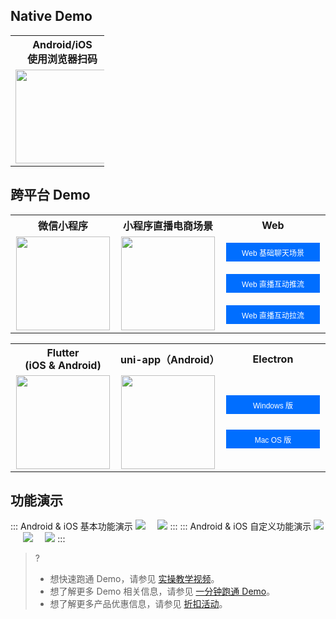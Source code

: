 ## Native Demo
<table style="width: 150px;">
  <tr >
    <th style="text-align:center;" width="50px">Android/iOS<br>使用浏览器扫码</th>
  </tr>
  <tr>
    <td><img style="width:150px; max-width: inherit;" src="https://main.qcloudimg.com/raw/e225271f575b3ddb660d1fc9ec7947e9.png"  /></td>
</table>

## 跨平台 Demo
<table>
  <tr>
    <th style="text-align:center;" width="200px">微信小程序</th>
    <th style="text-align:center;" width="200px">小程序直播电商场景</th>
    <th style="text-align:center;" width="200px">Web</th>
  </tr>
<tr>
</div></a></td>
<td style="text-align:center;"><img style="width:150px; max-width: inherit;" src="https://main.qcloudimg.com/raw/d705f9bd3ec330c34329e1763c8added.png" /></td>
<td style="text-align:center;"><img  style="width:150px; max-width: inherit;" src="https://main.qcloudimg.com/raw/f8f2140b89e536ead4a410fea7eee5fd.png"  /></td>
<td style="text-align:center"width="140px">
      <input type="button" value="Web 基础聊天场景" style="height: 30px;width: 150px;background-color: #006eff;
    color: #fff;border: 1px solid #006eff;line-height: 30px;text-align: center;display: inline-block;cursor: pointer;outline: 0 none;
    box-sizing: border-box;text-decoration: none;font-size: 12px;vertical-align: middle;white-space: nowrap;"  onclick="window.open('https://web.sdk.qcloud.com/im/demo/latest/index.html')" /><br><br><input type="button" value="Web 直播互动推流" style="height: 30px;width: 150px;background-color: #006eff;
    color: #fff;border: 1px solid #006eff;line-height: 30px;text-align: center;display: inline-block;cursor: pointer;outline: 0 none;
    box-sizing: border-box;text-decoration: none;font-size: 12px;vertical-align: middle;white-space: nowrap;"  onclick="window.open('https://web.sdk.qcloud.com/component/tuiliveroom/tuipusher/pusher.html')" /><br><br><input type="button" value="Web 直播互动拉流" style="height: 30px;width: 150px;background-color: #006eff;
    color: #fff;border: 1px solid #006eff;line-height: 30px;text-align: center;display: inline-block;cursor: pointer;outline: 0 none;
    box-sizing: border-box;text-decoration: none;font-size: 12px;vertical-align: middle;white-space: nowrap;"W onclick="window.open('https://web.sdk.qcloud.com/component/tuiliveroom/tuiplayer/player.html')" />
    </td width="140px">
</tr>
</table>

<table>
  <tr>
    <th style="text-align:center;" width="200px">Flutter<br>(iOS & Android)</th>
    <th style="text-align:center;" width="200px">uni-app（Android）</th>
    <th style="text-align:center;" width="200px">Electron</th>
  </tr>
<tr>
</div></a></td>
<td style="text-align:center;"><img style="width:150px; max-width: inherit;" src="https://main.qcloudimg.com/raw/4dca99a243498c180a1bb274b229919a.png" /></td>
<td style="text-align:center;"><img style="width:150px; max-width: inherit;" src="https://qcloudimg.tencent-cloud.cn/raw/968ed9efc4a0a17de372afaab4a796ee.png" /></td>
<td style="text-align:center" width="150px">
      <input type="button" value="Windows 版" style="height: 30px;width: 150px;min-width: 24px;background-color: #006eff;
    color: #fff;border: 1px solid #006eff;line-height: 30px;text-align: center;display: inline-block;cursor: pointer;outline: 0 none;
    box-sizing: border-box;text-decoration: none;font-size: 12px;vertical-align: middle;white-space: nowrap;"  onclick="window.open('https://comm.qq.com/im_demo_download/index.html#/pc-windows')" /><br><br>
      <input type="button" value="Mac OS 版" style="height: 30px;width: 150px;margin-top: 5px;min-width: 24px;background-color: #006eff;
    color: #fff;border: 1px solid #006eff;line-height: 30px;text-align: center;display: inline-block;cursor: pointer;outline: 0 none;
    box-sizing: border-box;text-decoration: none;font-size: 12px;vertical-align: middle;white-space: nowrap;" onclick="window.open('https://comm.qq.com/im_demo_download/index.html#/pc')" />
</tr>
</table>


## 功能演示
<dx-tabs>
::: Android & iOS 基本功能演示
<img src="https://main.qcloudimg.com/raw/a60cd107fa2f3e2a9d6caccdeb473dee.gif" />&nbsp;&nbsp;&nbsp;&nbsp;&nbsp;<img src="https://main.qcloudimg.com/raw/1c642a25bda2c78ca5ac71cd5c715f5a.gif" />
:::
::: Android & iOS 自定义功能演示
<img src="https://main.qcloudimg.com/raw/b3641b1aaa5fe4d8d031b328c411fbe0.gif" />&nbsp;&nbsp;&nbsp;&nbsp;&nbsp;<img src="https://main.qcloudimg.com/raw/eaa6f517e6aacdd973a85174ed0aca68.gif" />&nbsp;&nbsp;&nbsp;&nbsp;&nbsp;<img src="https://main.qcloudimg.com/raw/d389b703fe98e10fd005d8401c4dd652.gif" />
:::
</dx-tabs>


>?
>- 想快速跑通 Demo，请参见 [实操教学视频](https://cloud.tencent.com/edu/learning/course-3130-56294)。
>- 想了解更多 Demo 相关信息，请参见 [一分钟跑通 Demo](https://cloud.tencent.com/document/product/269/36838)。
>- 想了解更多产品优惠信息，请参见 [折扣活动](https://cloud.tencent.com/document/product/269/46181)。
